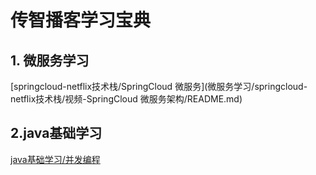 # 传智播客学习宝典



## 1. 微服务学习

 [springcloud-netflix技术栈/SpringCloud 微服务](微服务学习/springcloud-netflix技术栈/视频-SpringCloud 微服务架构/README.md) 



## 2.java基础学习

 [java基础学习/并发编程](java基础学习/并发编程/README.md) 